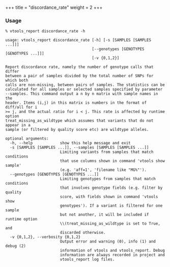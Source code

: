 
+++
title = "discordance_rate"
weight = 2
+++



### Usage

    % vtools_report discordance_rate -h
    
    usage: vtools_report discordance_rate [-h] [-s [SAMPLES [SAMPLES ...]]]
                                          [--genotypes [GENOTYPES [GENOTYPES ...]]]
                                          [-v {0,1,2}]
    
    Report discordance rate, namely the number of genotype calls that differ
    between a pair of samples divided by the total number of SNPs for which both
    calls are non-missing, between pairs of samples. The statistics can be
    calculated for all samples or selected samples specified by parameter
    --samples. This command output a n by n matrix with sample names in the
    header. Items (i,j) in this matrix is numbers in the format of diff/all for i
    >= j, and the actual ratio for i < j. This rate is affected by runtime option
    treat_missing_as_wildtype which assumes that variants that do not appear in a
    sample (or filtered by quality score etc) are wildtype alleles.
    
    optional arguments:
      -h, --help            show this help message and exit
      -s [SAMPLES [SAMPLES ...]], --samples [SAMPLES [SAMPLES ...]]
                            Limiting variants from samples that match conditions
                            that use columns shown in command 'vtools show sample'
                            (e.g. 'aff=1', 'filename like "MG%"').
      --genotypes [GENOTYPES [GENOTYPES ...]]
                            Limiting genotypes from samples that match conditions
                            that involves genotype fields (e.g. filter by quality
                            score, with fields shown in command 'vtools show
                            genotypes'). If a variant is filtered for one sample
                            but not another, it will be included if runtime option
                            \\(treat_missing_as_wildtype is set to True, and
                            discarded otherwise.
      -v {0,1,2}, --verbosity {0,1,2}
                            Output error and warning (0), info (1) and debug (2)
                            information of vtools and vtools_report. Debug
                            information are always recorded in project and
                            vtools_report log files.